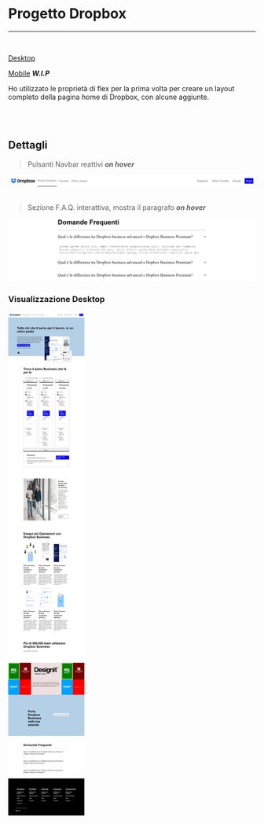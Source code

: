 

# Progetto Dropbox

---
<br>

[Desktop](#visualizzazione-desktop)

[Mobile]() 
***W.I.P***

Ho utilizzato le proprietà di flex per la prima volta per creare un layout completo della pagina home di Dropbox, con alcune aggiunte.

<br>
<br>

## Dettagli

>Pulsanti Navbar reattivi ***on hover***

![](img/HEAD.png)
<br>
<br>

>Sezione F.A.Q. interattiva, mostra il paragrafo ***on hover***

![](img/FAQ.png)

### Visualizzazione Desktop

![](img/preview_Desktop.png)